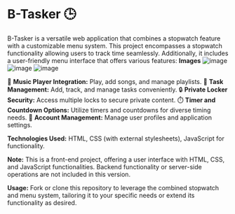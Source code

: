 # B-Tasker 🕒

B-Tasker is a versatile web application that combines a stopwatch feature with a customizable menu system. This project encompasses a stopwatch functionality allowing users to track time seamlessly. Additionally, it includes a user-friendly menu interface that offers various features:
**Images**
![image](https://github.com/BOSS294/B-Tasker/assets/72921622/a852ef3f-62d1-4d87-a446-ba69da2a4b28)
![image](https://github.com/BOSS294/B-Tasker/assets/72921622/639cc43d-85fb-487c-a4f5-f2c99b970d28)
![image](https://github.com/BOSS294/B-Tasker/assets/72921622/3ea4d57d-85ae-4711-bb3b-19b173c0011e)


🎵 **Music Player Integration:** Play, add songs, and manage playlists.
📝 **Task Management:** Add, track, and manage tasks conveniently.
🔒 **Private Locker Security:** Access multiple locks to secure private content.
⏱️ **Timer and Countdown Options:** Utilize timers and countdowns for diverse timing needs.
👤 **Account Management:** Manage user profiles and application settings.

**Technologies Used:** HTML, CSS (with external stylesheets), JavaScript for functionality.

**Note:** This is a front-end project, offering a user interface with HTML, CSS, and JavaScript functionalities. Backend functionality or server-side operations are not included in this version.

**Usage:** Fork or clone this repository to leverage the combined stopwatch and menu system, tailoring it to your specific needs or extend its functionality as desired.
